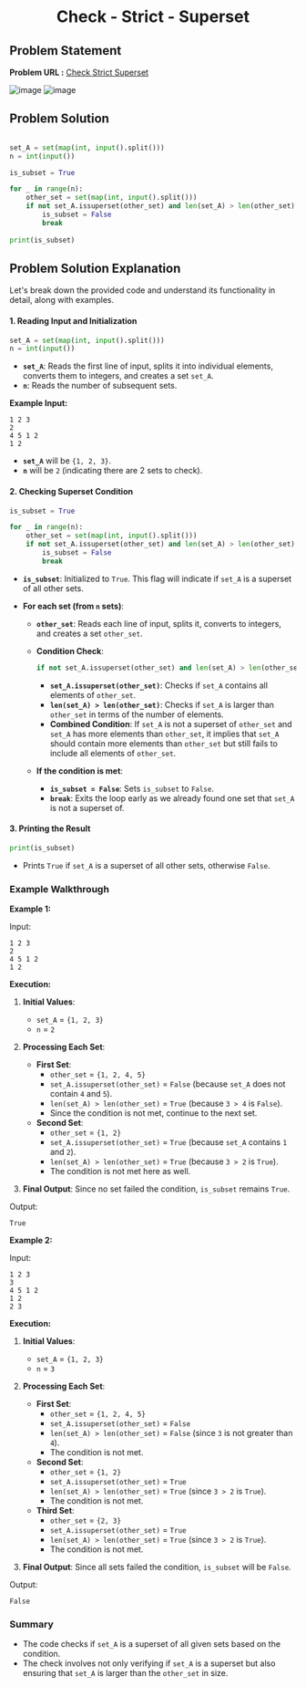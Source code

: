 <h1 align='center'>Check - Strict - Superset</h1>

## Problem Statement

**Problem URL :** [Check Strict Superset](https://www.hackerrank.com/challenges/py-check-strict-superset/problem?isFullScreen=true)

![image](https://github.com/user-attachments/assets/e48d68a3-5146-4f3b-be53-e993d3139a2b)
![image](https://github.com/user-attachments/assets/7b561fbd-b9b6-4941-8b2d-aa08a8d8a2fc)


## Problem Solution
```py

set_A = set(map(int, input().split()))
n = int(input())

is_subset = True

for _ in range(n):
    other_set = set(map(int, input().split()))
    if not set_A.issuperset(other_set) and len(set_A) > len(other_set):
        is_subset = False
        break
        
print(is_subset)
```

## Problem Solution Explanation

Let's break down the provided code and understand its functionality in detail, along with examples.

#### 1. Reading Input and Initialization

```python
set_A = set(map(int, input().split()))
n = int(input())
```
- **`set_A`**: Reads the first line of input, splits it into individual elements, converts them to integers, and creates a set `set_A`.
- **`n`**: Reads the number of subsequent sets.

**Example Input:**
```
1 2 3
2
4 5 1 2
1 2
```
- **`set_A`** will be `{1, 2, 3}`.
- **`n`** will be `2` (indicating there are 2 sets to check).

#### 2. Checking Superset Condition

```python
is_subset = True

for _ in range(n):
    other_set = set(map(int, input().split()))
    if not set_A.issuperset(other_set) and len(set_A) > len(other_set):
        is_subset = False
        break
```
- **`is_subset`**: Initialized to `True`. This flag will indicate if `set_A` is a superset of all other sets.

- **For each set (from `n` sets)**:
  - **`other_set`**: Reads each line of input, splits it, converts to integers, and creates a set `other_set`.
  - **Condition Check**:
    ```python
    if not set_A.issuperset(other_set) and len(set_A) > len(other_set):
    ```
    - **`set_A.issuperset(other_set)`**: Checks if `set_A` contains all elements of `other_set`.
    - **`len(set_A) > len(other_set)`**: Checks if `set_A` is larger than `other_set` in terms of the number of elements.
    - **Combined Condition**: If `set_A` is not a superset of `other_set` and `set_A` has more elements than `other_set`, it implies that `set_A` should contain more elements than `other_set` but still fails to include all elements of `other_set`.

  - **If the condition is met**:
    - **`is_subset = False`**: Sets `is_subset` to `False`.
    - **`break`**: Exits the loop early as we already found one set that `set_A` is not a superset of.

#### 3. Printing the Result

```python
print(is_subset)
```
- Prints `True` if `set_A` is a superset of all other sets, otherwise `False`.

### Example Walkthrough

**Example 1:**

Input:
```
1 2 3
2
4 5 1 2
1 2
```

**Execution:**
1. **Initial Values**:
   - `set_A` = `{1, 2, 3}`
   - `n` = `2`

2. **Processing Each Set**:
   - **First Set**:
     - `other_set` = `{1, 2, 4, 5}`
     - `set_A.issuperset(other_set)` = `False` (because `set_A` does not contain `4` and `5`).
     - `len(set_A) > len(other_set)` = `True` (because `3 > 4` is `False`).
     - Since the condition is not met, continue to the next set.
   - **Second Set**:
     - `other_set` = `{1, 2}`
     - `set_A.issuperset(other_set)` = `True` (because `set_A` contains `1` and `2`).
     - `len(set_A) > len(other_set)` = `True` (because `3 > 2` is `True`).
     - The condition is not met here as well.

3. **Final Output**: Since no set failed the condition, `is_subset` remains `True`. 

Output:
```
True
```

**Example 2:**

Input:
```
1 2 3
3
4 5 1 2
1 2
2 3
```

**Execution:**
1. **Initial Values**:
   - `set_A` = `{1, 2, 3}`
   - `n` = `3`

2. **Processing Each Set**:
   - **First Set**:
     - `other_set` = `{1, 2, 4, 5}`
     - `set_A.issuperset(other_set)` = `False`
     - `len(set_A) > len(other_set)` = `False` (since `3` is not greater than `4`).
     - The condition is not met.
   - **Second Set**:
     - `other_set` = `{1, 2}`
     - `set_A.issuperset(other_set)` = `True`
     - `len(set_A) > len(other_set)` = `True` (since `3 > 2` is `True`).
     - The condition is not met.
   - **Third Set**:
     - `other_set` = `{2, 3}`
     - `set_A.issuperset(other_set)` = `True`
     - `len(set_A) > len(other_set)` = `True` (since `3 > 2` is `True`).
     - The condition is not met.

3. **Final Output**: Since all sets failed the condition, `is_subset` will be `False`.

Output:
```
False
```

### Summary

- The code checks if `set_A` is a superset of all given sets based on the condition.
- The check involves not only verifying if `set_A` is a superset but also ensuring that `set_A` is larger than the `other_set` in size.

